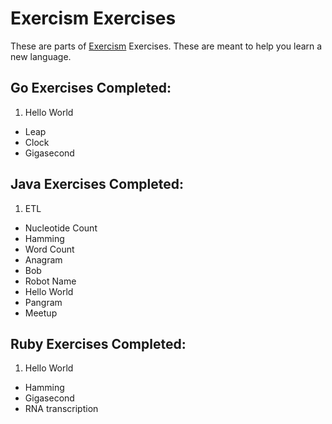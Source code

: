 # Exercism Exercises
These are parts of [Exercism](http://exercism.io/) Exercises. These are meant to help you learn a new language.

## Go Exercises Completed:
1. Hello World
* Leap
* Clock
* Gigasecond

## Java Exercises Completed:
1. ETL
* Nucleotide Count
* Hamming
* Word Count
* Anagram
* Bob
* Robot Name
* Hello World
* Pangram
* Meetup

## Ruby Exercises Completed:
1. Hello World
* Hamming
* Gigasecond
* RNA transcription
